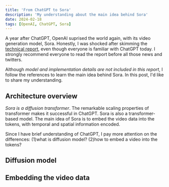 ```yaml
---
title: 'From ChatGPT to Sora'
description: 'My understanding about the main idea behind Sora'
date: 2024-02-18
tags: [OpenAI, ChatGPT, Sora]
---
```


A year after ChatGPT, OpenAI suprised the world again, with its video generation model, Sora. Honestly, I was shocked after skimming the [technical report](https://openai.com/research/video-generation-models-as-world-simulators), even though everyone is familiar with ChatGPT today. I strongly recommend everyone to read the report before all those news and twitters.

Although _model and implementation details are not included in this report_, I follow the references to learn the main idea behind Sora. In this post, I'd like to share my understanding.

## Architecture overview

_Sora is a diffusion transformer_. The remarkable scaling properties of transformer makes it successful in ChatGPT. Sora is also a transformer-based model. The main idea of Sora is to embed the video data into the tokens, with temporal and spatial information encoded.

Since I have brief understanding of ChatGPT, I pay more attention on the differences:
(1)what is diffusion model?
(2)how to embed a video into the tokens?

## Diffusion model

## Embedding the video data
